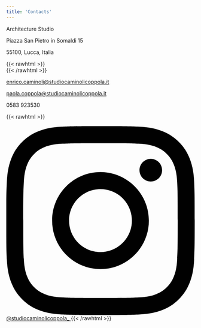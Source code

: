 ```yaml
---
title: 'Contacts'
---
```

Architecture Studio

Piazza San Pietro in Somaldi 15 

55100, Lucca, Italia 

{{< rawhtml >}}
    <br>
    <a href="javascript:location='mailto:\u0073\u0074\u0075\u0064\u0069\u006f\u0040\u0073\u0074\u0075\u0064\u0069\u006f\u0063\u0061\u006d\u0069\u006e\u006f\u006c\u0069\u0063\u006f\u0070\u0070\u006f\u006c\u0061\u002e\u0069\u0074';void 0">
    <script type="text/javascript">document.write('\u0073\u0074\u0075\u0064\u0069\u006f\u0040\u0073\u0074\u0075\u0064\u0069\u006f\u0063\u0061\u006d\u0069\u006e\u006f\u006c\u0069\u0063\u006f\u0070\u0070\u006f\u006c\u0061\u002e\u0069\u0074')</script>
    </a>
{{< /rawhtml >}}

enrico.caminoli@studiocaminolicoppola.it

paola.coppola@studiocaminolicoppola.it

0583 923530

{{< rawhtml >}}
<br>
<br>
<a href="https://www.instagram.com/studiocaminolicoppola_/" target='_blank' rel='noreferrer'>
    <span class="ig-logo">
        <svg xmlns="http://www.w3.org/2000/svg" xmlns:xlink="http://www.w3.org/1999/xlink" id="a" viewBox="0 0 456.28 456.28"><defs><clipPath id="b"><rect width="456.28" height="456.28" style="fill:none;"/></clipPath></defs><g style="clip-path:url(#b);"><path d="M228.14,41.1c60.92,0,68.13.23,92.19,1.33,22.24,1.02,34.32,4.73,42.36,7.86,10.65,4.14,18.25,9.08,26.23,17.07,7.98,7.98,12.93,15.58,17.07,26.23,3.12,8.04,6.84,20.12,7.86,42.36,1.1,24.06,1.33,31.27,1.33,92.19s-.23,68.13-1.33,92.19c-1.02,22.24-4.73,34.32-7.86,42.36-4.14,10.65-9.08,18.25-17.07,26.23-7.98,7.98-15.58,12.93-26.23,17.07-8.04,3.12-20.12,6.84-42.36,7.85-24.05,1.1-31.27,1.33-92.19,1.33s-68.13-.23-92.19-1.33c-22.24-1.01-34.32-4.73-42.36-7.85-10.65-4.14-18.25-9.08-26.23-17.07-7.98-7.98-12.93-15.58-17.07-26.23-3.12-8.04-6.84-20.12-7.86-42.36-1.1-24.06-1.33-31.27-1.33-92.19s.23-68.13,1.33-92.19c1.02-22.24,4.73-34.32,7.86-42.36,4.14-10.65,9.08-18.25,17.07-26.23,7.98-7.98,15.58-12.93,26.23-17.07,8.04-3.12,20.12-6.84,42.36-7.86,24.06-1.1,31.27-1.33,92.19-1.33M228.14,0C166.18,0,158.41.26,134.08,1.37c-24.28,1.11-40.87,4.97-55.38,10.6-15,5.83-27.73,13.63-40.41,26.31-12.68,12.68-20.48,25.41-26.31,40.41-5.64,14.51-9.5,31.1-10.6,55.38C.26,158.41,0,166.18,0,228.14s.26,69.73,1.37,94.06c1.11,24.28,4.96,40.87,10.6,55.38,5.83,15,13.63,27.73,26.31,40.41,12.68,12.68,25.41,20.48,40.41,26.31,14.51,5.64,31.09,9.5,55.38,10.6,24.33,1.11,32.1,1.37,94.06,1.37s69.73-.26,94.06-1.37c24.28-1.11,40.87-4.97,55.38-10.6,15-5.83,27.73-13.63,40.41-26.31,12.68-12.68,20.48-25.41,26.31-40.41,5.64-14.51,9.5-31.1,10.6-55.38,1.11-24.33,1.37-32.1,1.37-94.06s-.26-69.73-1.37-94.06c-1.11-24.28-4.96-40.87-10.6-55.38-5.83-15-13.63-27.73-26.31-40.41-12.68-12.68-25.41-20.48-40.41-26.31-14.51-5.64-31.09-9.5-55.38-10.6C297.87.26,290.1,0,228.14,0" style="fill:#010101;"/><path d="M228.14,110.99c-64.7,0-117.15,52.45-117.15,117.15s52.45,117.15,117.15,117.15,117.15-52.45,117.15-117.15-52.45-117.15-117.15-117.15M228.14,304.18c-42,0-76.05-34.05-76.05-76.05s34.05-76.05,76.05-76.05,76.05,34.05,76.05,76.05-34.05,76.05-76.05,76.05" style="fill:#010101;"/><path d="M377.3,106.36c0,15.12-12.26,27.38-27.38,27.38s-27.38-12.26-27.38-27.38,12.26-27.38,27.38-27.38,27.38,12.26,27.38,27.38" style="fill:#010101;"/></g></svg>
    </span>
    <span>@studiocaminolicoppola_</span>
</a>
{{< /rawhtml >}}
